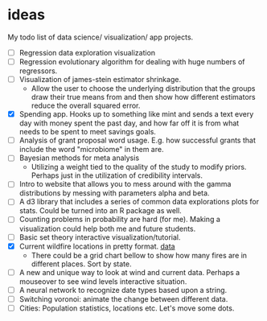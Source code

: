 # ideas
My todo list of data science/ visualization/ app projects. 

- [ ] Regression data exploration visualization
- [ ] Regression evolutionary algorithm for dealing with huge numbers of regressors. 
- [ ] Visualization of james-stein estimator shrinkage. 
  - Allow the user to choose the underlying distribution that the groups draw their true means from and then show how different estimators reduce the overall squared error. 
- [x] Spending app. Hooks up to something like mint and sends a text every day with money spent the past day, and how far off it is from what needs to be spent to meet savings goals. 
- [ ] Analysis of grant proposal word usage. E.g. how successful grants that include the word "microbiome" in them are. 
- [ ] Bayesian methods for meta analysis
  - Utilizing a weight tied to the quality of the study to modify priors. Perhaps just in the utilization of credibility intervals. 
- [ ] Intro to website that allows you to mess around with the gamma distributions by messing with parameters alpha and beta. 
- [ ] A d3 library that includes a series of common data explorations plots for stats. Could be turned into an R package as well.
- [ ] Counting problems in probability are hard (for me). Making a visualization could help both me and future students.
- [ ] Basic set theory interactive visualization/tutorial. 
- [x] Current wildfire locations in pretty format. [data](https://earthdata.nasa.gov/earth-observation-data/near-real-time/firms/active-fire-data)
  - There could be a grid chart bellow to show how many fires are in different places. Sort by state. 
- [ ] A new and unique way to look at wind and current data. Perhaps a mouseover to see wind levels interactive situation. 
- [ ] A neural network to recognize date types based upon a string. 
- [ ] Switching voronoi: animate the change between different data. 
- [ ] Cities: Population statistics, locations etc. Let's move some dots. 
